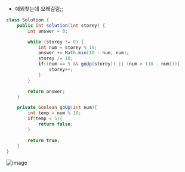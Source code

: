 + 예외찾는데 오래걸림;;

```java
class Solution {
    public int solution(int storey) {
        int answer = 0;

        while (storey != 0) {
            int num = storey % 10;
            answer += Math.min(10 - num, num);
            storey /= 10;
            if((num == 5 && goUp(storey)) || (num > (10 - num))){
                storey++;
            }
        }

        return answer;
    }

    private boolean goUp(int num){
        int temp = num % 10;
        if(temp < 5){
            return false;
        }

        return true;
    }
}
```
![image](https://github.com/koreaIT-study/programmers/assets/92290312/4ed11697-3fe2-4c6d-8162-dcd88757c97a)
